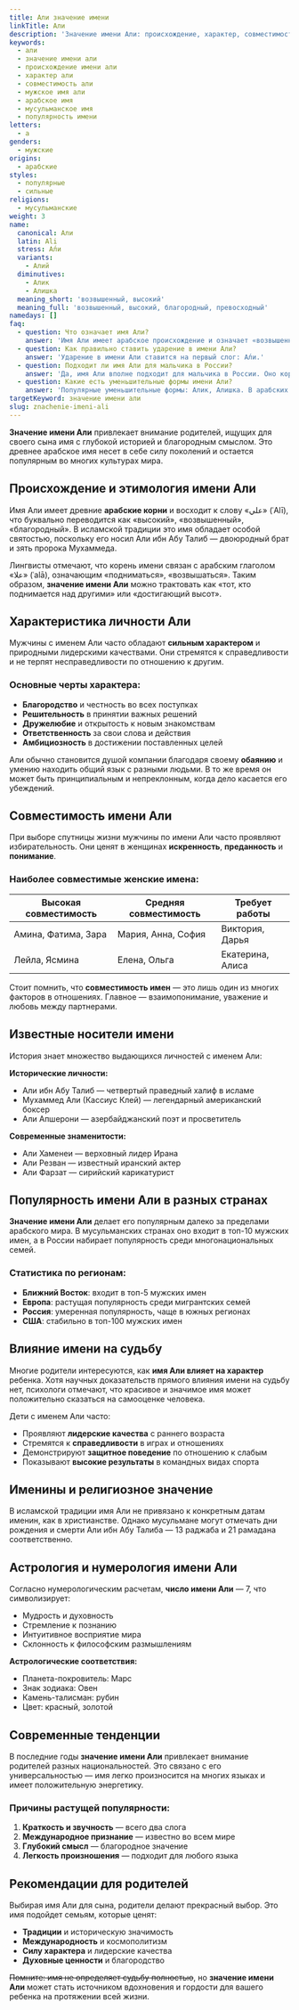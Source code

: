 ```yaml
---
title: Али значение имени
linkTitle: Али
description: 'Значение имени Али: происхождение, характер, совместимость. Узнайте все о мужском имени Али - от арабских корней до современной популярности.'
keywords:
  - али
  - значение имени али
  - происхождение имени али
  - характер али
  - совместимость али
  - мужское имя али
  - арабское имя
  - мусульманское имя
  - популярность имени
letters:
  - а
genders:
  - мужские
origins:
  - арабские
styles:
  - популярные
  - сильные
religions:
  - мусульманские
weight: 3
name:
  canonical: Али
  latin: Ali
  stress: А́ли
  variants:
    - Алий
  diminutives:
    - Алик
    - Алишка
  meaning_short: 'возвышенный, высокий'
  meaning_full: 'возвышенный, высокий, благородный, превосходный'
namedays: []
faq:
  - question: Что означает имя Али?
    answer: 'Имя Али имеет арабское происхождение и означает «возвышенный», «высокий», «благородный». Это одно из самых почитаемых имен в исламском мире.'
  - question: Как правильно ставить ударение в имени Али?
    answer: 'Ударение в имени Али ставится на первый слог: А́ли.'
  - question: Подходит ли имя Али для мальчика в России?
    answer: 'Да, имя Али вполне подходит для мальчика в России. Оно короткое, легко произносится и имеет красивое значение.'
  - question: Какие есть уменьшительные формы имени Али?
    answer: 'Популярные уменьшительные формы: Алик, Алишка. В арабских странах также используют Алиюшка.'
targetKeyword: значение имени али
slug: znachenie-imeni-ali
---
```


**Значение имени Али** привлекает внимание родителей, ищущих для своего сына имя с глубокой историей и благородным смыслом. Это древнее арабское имя несет в себе силу поколений и остается популярным во многих культурах мира.

## Происхождение и этимология имени Али

Имя Али имеет древние **арабские корни** и восходит к слову «علي» (ʿAlī), что буквально переводится как «высокий», «возвышенный», «благородный». В исламской традиции это имя обладает особой святостью, поскольку его носил Али ибн Абу Талиб — двоюродный брат и зять пророка Мухаммеда.

Лингвисты отмечают, что корень имени связан с арабским глаголом «علا» (ʿalā), означающим «подниматься», «возвышаться». Таким образом, **значение имени Али** можно трактовать как «тот, кто поднимается над другими» или «достигающий высот».

## Характеристика личности Али

Мужчины с именем Али часто обладают **сильным характером** и природными лидерскими качествами. Они стремятся к справедливости и не терпят несправедливости по отношению к другим.

### Основные черты характера:

- **Благородство** и честность во всех поступках
- **Решительность** в принятии важных решений
- **Дружелюбие** и открытость к новым знакомствам
- **Ответственность** за свои слова и действия
- **Амбициозность** в достижении поставленных целей

Али обычно становится душой компании благодаря своему **обаянию** и умению находить общий язык с разными людьми. В то же время он может быть принципиальным и непреклонным, когда дело касается его убеждений.

## Совместимость имени Али

При выборе спутницы жизни мужчины по имени Али часто проявляют избирательность. Они ценят в женщинах **искренность**, **преданность** и **понимание**.

### Наиболее совместимые женские имена:

| Высокая совместимость | Средняя совместимость | Требует работы   |
| --------------------- | --------------------- | ---------------- |
| Амина, Фатима, Зара   | Мария, Анна, София    | Виктория, Дарья  |
| Лейла, Ясмина         | Елена, Ольга          | Екатерина, Алиса |

Стоит помнить, что **совместимость имен** — это лишь один из многих факторов в отношениях. Главное — взаимопонимание, уважение и любовь между партнерами.

## Известные носители имени

История знает множество выдающихся личностей с именем Али:

**Исторические личности:**

- Али ибн Абу Талиб — четвертый праведный халиф в исламе
- Мухаммед Али (Кассиус Клей) — легендарный американский боксер
- Али Апшерони — азербайджанский поэт и просветитель

**Современные знаменитости:**

- Али Хаменеи — верховный лидер Ирана
- Али Резван — известный иранский актер
- Али Фарзат — сирийский карикатурист

## Популярность имени Али в разных странах

**Значение имени Али** делает его популярным далеко за пределами арабского мира. В мусульманских странах оно входит в топ-10 мужских имен, а в России набирает популярность среди многонациональных семей.

### Статистика по регионам:

- **Ближний Восток**: входит в топ-5 мужских имен
- **Европа**: растущая популярность среди мигрантских семей
- **Россия**: умеренная популярность, чаще в южных регионах
- **США**: стабильно в топ-100 мужских имен

## Влияние имени на судьбу

Многие родители интересуются, как **имя Али влияет на характер** ребенка. Хотя научных доказательств прямого влияния имени на судьбу нет, психологи отмечают, что красивое и значимое имя может положительно сказаться на самооценке человека.

Дети с именем Али часто:

- Проявляют **лидерские качества** с раннего возраста
- Стремятся к **справедливости** в играх и отношениях
- Демонстрируют **защитное поведение** по отношению к слабым
- Показывают **высокие результаты** в командных видах спорта

## Именины и религиозное значение

В исламской традиции имя Али не привязано к конкретным датам именин, как в христианстве. Однако мусульмане могут отмечать дни рождения и смерти Али ибн Абу Талиба — 13 раджаба и 21 рамадана соответственно.

## Астрология и нумерология имени Али

Согласно нумерологическим расчетам, **число имени Али** — 7, что символизирует:

- Мудрость и духовность
- Стремление к познанию
- Интуитивное восприятие мира
- Склонность к философским размышлениям

**Астрологические соответствия:**

- Планета-покровитель: Марс
- Знак зодиака: Овен
- Камень-талисман: рубин
- Цвет: красный, золотой

## Современные тенденции

В последние годы **значение имени Али** привлекает внимание родителей разных национальностей. Это связано с его универсальностью — имя легко произносится на многих языках и имеет положительную энергетику.

### Причины растущей популярности:

1. **Краткость и звучность** — всего два слога
2. **Международное признание** — известно во всем мире
3. **Глубокий смысл** — благородное значение
4. **Легкость произношения** — подходит для любого языка

## Рекомендации для родителей

Выбирая имя Али для сына, родители делают прекрасный выбор. Это имя подойдет семьям, которые ценят:

- **Традиции** и историческую значимость
- **Международность** и космополитизм
- **Силу характера** и лидерские качества
- **Духовные ценности** и благородство

~~Помните: имя не определяет судьбу полностью~~, но **значение имени Али** может стать источником вдохновения и гордости для вашего ребенка на протяжении всей жизни.
